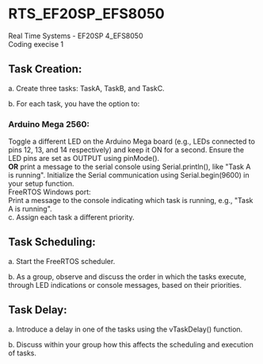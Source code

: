# RTS_EF20SP_EFS8050
Real Time Systems - EF20SP 4_EFS8050  
Coding execise 1  
  
## Task Creation:  
a. Create three tasks: TaskA, TaskB, and TaskC.  
  
b. For each task, you have the option to:  
  
### Arduino Mega 2560:   
Toggle a different LED on the Arduino Mega board (e.g., LEDs connected to pins 12, 13, and 14 respectively) and keep it ON for a second. Ensure the LED pins are set as OUTPUT using pinMode().  
**OR** 
print a message to the serial console using Serial.println(), like "Task A is running". Initialize the Serial communication using Serial.begin(9600) in your setup function.  
FreeRTOS Windows port:  
Print a message to the console indicating which task is running, e.g., "Task A is running".  
c. Assign each task a different priority.  
  
## Task Scheduling:  
a. Start the FreeRTOS scheduler.  
  
b. As a group, observe and discuss the order in which the tasks execute, through LED indications or console messages, based on their priorities.  
  
## Task Delay:  
a. Introduce a delay in one of the tasks using the vTaskDelay() function.  
  
b. Discuss within your group how this affects the scheduling and execution of tasks.  